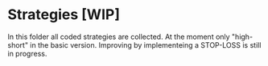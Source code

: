 # Strategies [WIP]
In this folder all coded strategies are collected. At the moment only "high-short" in the basic version. Improving by implementeing a STOP-LOSS is still in progress.
